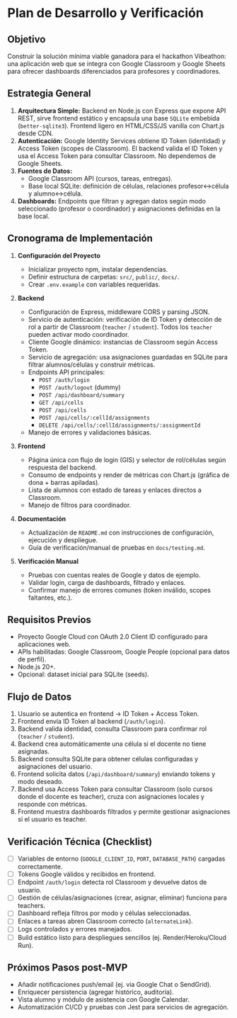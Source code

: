 # Plan de Desarrollo y Verificación

## Objetivo

Construir la solución mínima viable ganadora para el hackathon Vibeathon: una aplicación web que se integra con Google Classroom y Google Sheets para ofrecer dashboards diferenciados para profesores y coordinadores.

## Estrategia General

1. **Arquitectura Simple:** Backend en Node.js con Express que expone API REST, sirve frontend estático y encapsula una base `SQLite` embebida (`better-sqlite3`). Frontend ligero en HTML/CSS/JS vanilla con Chart.js desde CDN.
2. **Autenticación:** Google Identity Services obtiene ID Token (identidad) y Access Token (scopes de Classroom). El backend valida el ID Token y usa el Access Token para consultar Classroom. No dependemos de Google Sheets.
3. **Fuentes de Datos:**
   - Google Classroom API (cursos, tareas, entregas).
   - Base local SQLite: definición de células, relaciones profesor↔célula y alumno↔célula.
4. **Dashboards:** Endpoints que filtran y agregan datos según modo seleccionado (profesor o coordinador) y asignaciones definidas en la base local.

## Cronograma de Implementación

1. **Configuración del Proyecto**
   - Inicializar proyecto npm, instalar dependencias.
   - Definir estructura de carpetas: `src/`, `public/`, `docs/`.
   - Crear `.env.example` con variables requeridas.

2. **Backend**
   - Configuración de Express, middleware CORS y parsing JSON.
   - Servicio de autenticación: verificación de ID Token y detección de rol a partir de Classroom (`teacher` / `student`). Todos los `teacher` pueden activar modo coordinador.
   - Cliente Google dinámico: instancias de Classroom según Access Token.
   - Servicio de agregación: usa asignaciones guardadas en SQLite para filtrar alumnos/células y construir métricas.
   - Endpoints API principales:
     - `POST /auth/login`
     - `POST /auth/logout` (dummy)
     - `POST /api/dashboard/summary`
     - `GET /api/cells`
     - `POST /api/cells`
     - `POST /api/cells/:cellId/assignments`
     - `DELETE /api/cells/:cellId/assignments/:assignmentId`
   - Manejo de errores y validaciones básicas.

3. **Frontend**
   - Página única con flujo de login (GIS) y selector de rol/células según respuesta del backend.
   - Consumo de endpoints y render de métricas con Chart.js (gráfica de dona + barras apiladas).
   - Lista de alumnos con estado de tareas y enlaces directos a Classroom.
   - Manejo de filtros para coordinador.

4. **Documentación**
   - Actualización de `README.md` con instrucciones de configuración, ejecución y despliegue.
   - Guía de verificación/manual de pruebas en `docs/testing.md`.

5. **Verificación Manual**
   - Pruebas con cuentas reales de Google y datos de ejemplo.
   - Validar login, carga de dashboards, filtrado y enlaces.
   - Confirmar manejo de errores comunes (token inválido, scopes faltantes, etc.).

## Requisitos Previos

- Proyecto Google Cloud con OAuth 2.0 Client ID configurado para aplicaciones web.
- APIs habilitadas: Google Classroom, Google People (opcional para datos de perfil).
- Node.js 20+.
- Opcional: dataset inicial para SQLite (seeds).

## Flujo de Datos

1. Usuario se autentica en frontend → ID Token + Access Token.
2. Frontend envía ID Token al backend (`/auth/login`).
3. Backend valida identidad, consulta Classroom para confirmar rol (`teacher` / `student`).
4. Backend crea automáticamente una célula si el docente no tiene asignadas.
5. Backend consulta SQLite para obtener células configuradas y asignaciones del usuario.
6. Frontend solicita datos (`/api/dashboard/summary`) enviando tokens y modo deseado.
7. Backend usa Access Token para consultar Classroom (solo cursos donde el docente es teacher), cruza con asignaciones locales y responde con métricas.
8. Frontend muestra dashboards filtrados y permite gestionar asignaciones si el usuario es teacher.

## Verificación Técnica (Checklist)

- [ ] Variables de entorno (`GOOGLE_CLIENT_ID`, `PORT`, `DATABASE_PATH`) cargadas correctamente.
- [ ] Tokens Google válidos y recibidos en frontend.
- [ ] Endpoint `/auth/login` detecta rol Classroom y devuelve datos de usuario.
- [ ] Gestión de células/asignaciones (crear, asignar, eliminar) funciona para teachers.
- [ ] Dashboard refleja filtros por modo y células seleccionadas.
- [ ] Enlaces a tareas abren Classroom correcto (`alternateLink`).
- [ ] Logs controlados y errores manejados.
- [ ] Build estático listo para despliegues sencillos (ej. Render/Heroku/Cloud Run).

## Próximos Pasos post-MVP

- Añadir notificaciones push/email (ej. via Google Chat o SendGrid).
- Enriquecer persistencia (agregar histórico, auditoría).
- Vista alumno y módulo de asistencia con Google Calendar.
- Automatización CI/CD y pruebas con Jest para servicios de agregación.


